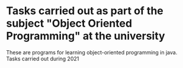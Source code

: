 # Tasks carried out as part of the subject "Object Oriented Programming" at the university
These are programs for learning object-oriented programming in java. Tasks carried out during 2021
